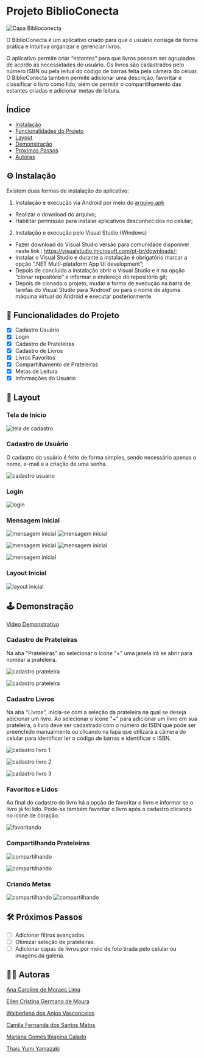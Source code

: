 # Projeto  BiblioConecta

![Capa Biblioconecta](./assets/biblioconecta%20capa.png)

O BiblioConecta é um aplicativo criado para que o usuário consiga de forma prática e intuitiva organizar e gerenciar livros. 

O aplicativo permite criar “estantes” para que livros possam ser agrupados de acordo as necessidades do usuário. Os livros são cadastrados pelo número ISBN ou pela leitua do código de barras feita pela câmera do celuar. O BiblioConecta também permite adicionar uma descrição, favoritar e classificar o livro como lido, além de permitir o compartilhamento das estantes criadas e adicionar metas de leitura.

## Índice
<a name="nome"></a> 

- [Instalação](#nome1)
- [Funcionalidades do Projeto](#nome2)
- [Layout](#nome3)
- [Demonstração](#nome4)
- [Próximos Passos](#nome5)
- [Autoras](#nome6)

## ⚙️ <a id="nome1">Instalação</a>

Existem duas formas de instalação do aplicativo:
1)	Instalação e execução via Android por meio do <a href="https://github.com/caiiibr/biblioConecta/blob/ecf2fa3f3e33a2f19451fb5979b92b1b5a09a118/dist/com.biblioconecta.apk">arquivo.apk</a>
- Realizar o download do arquivo;
- Habilitar permissão para instalar aplicativos desconhecidos no celular;

2)	Instalação e execução pelo Visual Studio (Windows)
- Fazer download do Visual Studio versão para comunidade disponível neste link : https://visualstudio.microsoft.com/pt-br/downloads/;
- Instalar o Visual Studio e durante a instalação é obrigatório marcar a opção “.NET Multi-plataform App UI development”;
- Depois de concluída a instalação abrir o Visual Studio e ir na opção “clonar repositório” e informar o endereço do repositório git;
- Depois de clonado o projeto, mudar a forma de execução na barra de tarefas do Visual Studio para ‘Android’ ou para o nome de alguma máquina virtual do Android e executar posteriormente.

## 📲 <a id="nome2">Funcionalidades do Projeto</a>

- [x] Cadastro Usuário
- [x] Login
- [x] Cadastro de Prateleiras
- [x] Cadastro de Livros
- [x] Livros Favoritos
- [x] Compartilhamento de Prateleiras
- [x] Metas de Leitura
- [x] Informações do Usuário

## 📰 <a id="nome3">Layout</a>

### Tela de Início

![tela de cadastro](./assets/1.jpg)

### Cadastro de Usuário

O cadastro do usuário é feito de forma simples, sendo necessário apenas o nome, e-mail e a criação de uma senha.

![cadastro usuario](./assets/2.jpg)

### Login

![login](./assets/3.jpg)

### Mensagem Inicial

![mensagem inicial](./assets/4.jpg) ![mensagem inicial](./assets/5.jpg)

![mensagem inicial](./assets/6.jpg) ![mensagem inicial](./assets/7.jpg)

![mensagem inicial](./assets/8.jpg)

### Layout Inicial

![layout inicial](./assets/9.jpg)

## 🕹️ <a id="nome4">Demonstração</a>

[Vídeo Demonstrativo](https://www.youtube.com/watch?v=QNJEta1ZOPI)

### Cadastro de Prateleiras

Na aba "Prateleiras" ao selecionar o ícone "+" uma janela irá se abrir para nomear a prateleira.

![cadastro prateleira](./assets/9.jpg)

![cadastro prateleira](./assets/901.png)

### Cadastro Livros

Na aba "Livros", inicia-se com a seleção da prateleira na qual se deseja adicionar um livro. Ao selecionar o ícone "+" para adicionar um livro em sua prateleira, o livro deve ser cadastrado com o número do ISBN que pode ser preenchido manualmente ou clicando na lupa que utilizará a câmera do celular para identificar ler o código de barras e identificar o ISBN.

![cadastro livro 1](./assets/10.jpg)

![cadastro livro 2](./assets/101.png)

![cadastro livro 3](./assets/102.png)


### Favoritos e Lidos

Ao final do cadastro do livro há a opção de favoritar o livro e informar se o livro já foi lido. Pode-se também favoritar o livro após o cadastro clicando no ícone de coração.

![favoritando](./assets/103.png)

### Compartilhando Prateleiras

![compartilhando](./assets/9.jpg)

![compartilhando](./assets/15.png)

### Criando Metas

![compartilhando](./assets/13.jpg) ![compartilhando](./assets/14.jpg)



## 🛠️ <a id="nome5">Próximos Passos</a>

- [ ] Adicionar filtros avançados.
- [ ] Otimizar seleção de prateleiras.
- [ ] Adicionar capas de livros por meio de foto tirada pelo celular ou imagens da galeria.

## 👩‍💻 <a id="nome6">Autoras</a>

<a href="https://github.com/anamoraeslima">Ana Caroline de Moraes Lima</a>

<a href="https://github.com/ellen-moura">Ellen Cristina Germano de Moura</a>

<a href="https://github.com/WalVasconcelos">Walberlena dos Anjos Vasconcelos</a>

<a href="https://github.com/caiiibr">Camila Fernanda dos Santos Matos</a>

<a href="https://github.com/marigic">Mariana Gomes Ibiapina Calado</a>

<a href="https://github.com/ThaisYamazaki">Thais Yumi Yamazaki</a>
